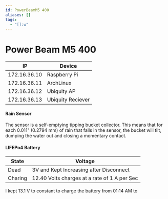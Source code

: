 ```yaml
---
id: PowerBeamM5 400
aliases: []
tags:
  - "[]:w"
---
```


# Power Beam M5 400

| IP           | Device            |
| ------------ | ----------------- |
| 172.16.36.10 | Raspberry Pi      |
| 172.16.36.11 | ArchLinux         |
| 172.16.36.12 | Ubiquity AP       |
| 172.16.36.13 | Ubiquity Reciever |

#### Rain Sensor

The sensor is a self-emptying tipping bucket collector. This means that for each 0.011" (0.2794 mm) of rain that falls in the sensor, the bucket will tilt, dumping the water out and closing a momentary contact.

#### LIFEPo4 Battery

| State   | Voltage                                      |
| ------- | -------------------------------------------- |
| Dead    | 3V and Kept Increasing after Disconnect      |
| Charing | 12.40 Volts charges at a rate of 1 A per Sec |

I kept 13.1 V to constant to charge the battery from 01:14 AM to
